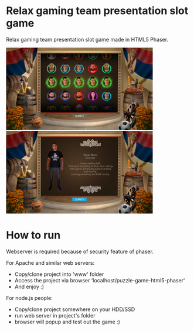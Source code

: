 # Relax gaming team presentation slot game

Relax gaming team presentation slot game made in HTML5 Phaser.

<img width="400" alt="relax gaming slot game screenshot 1" src="https://github.com/dejsan/relax-gaming-team-presentation-slot-game/blob/master/assets/img/relax-gaming-slot-screenshot1.png">
<img width="400" alt="relax gaming slot game screenshot 2" src="https://github.com/dejsan/relax-gaming-team-presentation-slot-game/blob/master/assets/img/relax-gaming-slot-screenshot2.png">

# How to run

Webserver is required because of security feature of phaser.

For Apache and similar web servers:
- Copy/clone project into 'www' folder
- Access the project via browser 'localhost/puzzle-game-html5-phaser'
- And enjoy :)

For node.js people:
- Copy/clone project somewhere on your HDD/SSD
- run web server in project's folder
- browser will popup and test out the game :)
